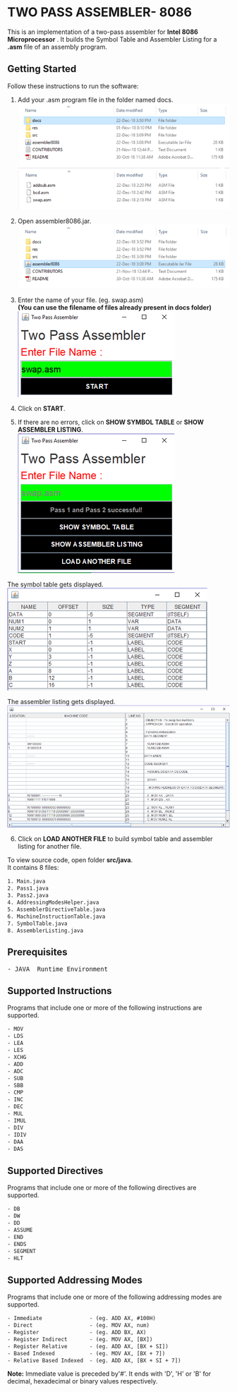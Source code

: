 # TWO PASS ASSEMBLER- 8086

This	is	an	implementation	of	a	two-pass	assembler	for
**Intel	8086	Microprocessor** .	It	builds	the	Symbol	Table and Assembler Listing	for	a	 **.asm** file
of	an	assembly	program.

## Getting	Started

Follow	these	instructions	to	run	the	software:
  
1. Add your .asm program file in the folder named docs.  
![](https://github.com/priyankamadhwal/Two-Pass-Assembler/blob/master/res/img1.PNG)  
![](https://github.com/priyankamadhwal/Two-Pass-Assembler/blob/master/res/img2.PNG)  
  
2. Open assembler8086.jar.  
![](https://github.com/priyankamadhwal/Two-Pass-Assembler/blob/master/res/img3.PNG)  
  
3. Enter the name of your file. (eg. swap.asm)   
**(You can use the filename of files already present in docs folder)**    
![](https://github.com/priyankamadhwal/Two-Pass-Assembler/blob/master/res/img4.PNG)  
  
4. Click on **START**.   
  
5. If there are no errors, click on **SHOW SYMBOL TABLE** or **SHOW ASSEMBLER LISTING**.  
![](https://github.com/priyankamadhwal/Two-Pass-Assembler/blob/master/res/img5.PNG)  
    
The	symbol	table	gets	displayed.    
![](https://github.com/priyankamadhwal/Two-Pass-Assembler/blob/master/res/img6.PNG)    
     
The assembler listing gets displayed.    
![](https://github.com/priyankamadhwal/Two-Pass-Assembler/blob/master/res/img7.PNG)    
    
6. Click on **LOAD ANOTHER FILE** to build symbol table and assembler listing for another file.  
  
    
To view source code, open folder **src/java**.  
It	contains	8	files:  
```
1. Main.java
2. Pass1.java
3. Pass2.java
4. AddressingModesHelper.java
5. AssemblerDirectiveTable.java
6. MachineInstructionTable.java
7. SymbolTable.java
8. AssemblerListing.java
```  
  
## Prerequisites
<pre>
- JAVA	Runtime	Environment
</pre> 
## Supported	Instructions
  
Programs that include	one	or more	of the	following	instructions are supported.  
```
- MOV    
- LDS  
- LEA  
- LES  
- XCHG  
- ADD
- ADC
- SUB
- SBB
- CMP
- INC
- DEC
- MUL
- IMUL
- DIV
- IDIV
- DAA
- DAS
```
  
## Supported	Directives

Programs	that	include	one	or	more	of the	following	directives	are supported.
 ``` 
- DB
- DW
- DD
- ASSUME
- END
- ENDS
- SEGMENT
- HLT
```
  
## Supported	Addressing	Modes

Programs	that	include	one	or	more	of	the	following	addressing	modes are	supported.  
 ``` 
- Immediate               - (eg. ADD AX, #100H)
- Direct                  - (eg. MOV AX, num)
- Register                - (eg. ADD BX, AX)  
- Register Indirect       - (eg. MOV AX, [BX])
- Register Relative       - (eg. ADD AX, [BX + SI])
- Based Indexed           - (eg. MOV AX, [BX + 7])
- Relative Based Indexed  - (eg. ADD AX, [BX + SI + 7])
```
**Note:** Immediate value is preceded by'#'. It ends with 'D', 'H' or 'B' for decimal, hexadecimal or binary values respectively.
